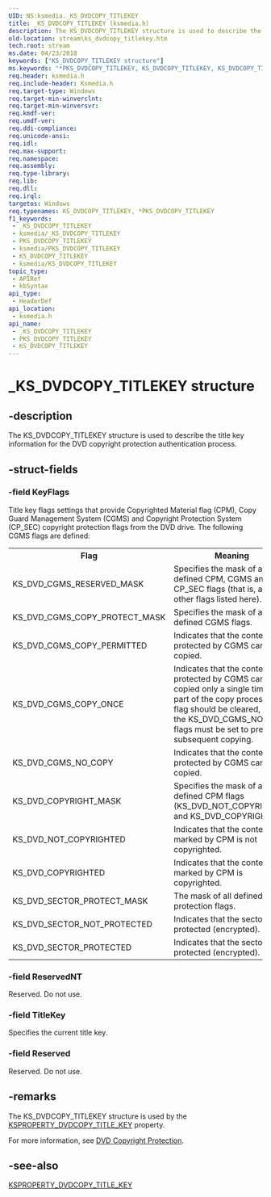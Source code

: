 ```yaml
---
UID: NS:ksmedia._KS_DVDCOPY_TITLEKEY
title: _KS_DVDCOPY_TITLEKEY (ksmedia.h)
description: The KS_DVDCOPY_TITLEKEY structure is used to describe the title key information for the DVD copyright protection authentication process.
old-location: stream\ks_dvdcopy_titlekey.htm
tech.root: stream
ms.date: 04/23/2018
keywords: ["KS_DVDCOPY_TITLEKEY structure"]
ms.keywords: "*PKS_DVDCOPY_TITLEKEY, KS_DVDCOPY_TITLEKEY, KS_DVDCOPY_TITLEKEY structure [Streaming Media Devices], PKS_DVDCOPY_TITLEKEY, PKS_DVDCOPY_TITLEKEY structure pointer [Streaming Media Devices], _KS_DVDCOPY_TITLEKEY, dvdref_58692699-8652-436a-92d5-2284c4d30265.xml, ksmedia/KS_DVDCOPY_TITLEKEY, ksmedia/PKS_DVDCOPY_TITLEKEY, stream.ks_dvdcopy_titlekey"
req.header: ksmedia.h
req.include-header: Ksmedia.h
req.target-type: Windows
req.target-min-winverclnt: 
req.target-min-winversvr: 
req.kmdf-ver: 
req.umdf-ver: 
req.ddi-compliance: 
req.unicode-ansi: 
req.idl: 
req.max-support: 
req.namespace: 
req.assembly: 
req.type-library: 
req.lib: 
req.dll: 
req.irql: 
targetos: Windows
req.typenames: KS_DVDCOPY_TITLEKEY, *PKS_DVDCOPY_TITLEKEY
f1_keywords:
 - _KS_DVDCOPY_TITLEKEY
 - ksmedia/_KS_DVDCOPY_TITLEKEY
 - PKS_DVDCOPY_TITLEKEY
 - ksmedia/PKS_DVDCOPY_TITLEKEY
 - KS_DVDCOPY_TITLEKEY
 - ksmedia/KS_DVDCOPY_TITLEKEY
topic_type:
 - APIRef
 - kbSyntax
api_type:
 - HeaderDef
api_location:
 - ksmedia.h
api_name:
 - _KS_DVDCOPY_TITLEKEY
 - PKS_DVDCOPY_TITLEKEY
 - KS_DVDCOPY_TITLEKEY
---
```


# _KS_DVDCOPY_TITLEKEY structure


## -description

The KS_DVDCOPY_TITLEKEY structure is used to describe the title key information for the DVD copyright protection authentication process.

## -struct-fields

### -field KeyFlags

Title key flags settings that provide Copyrighted Material flag (CPM), Copy Guard Management System (CGMS) and Copyright Protection System (CP_SEC) copyright protection flags from the DVD drive. The following CGMS flags are defined:

<table>
<tr>
<th>Flag</th>
<th>Meaning</th>
</tr>
<tr>
<td>
KS_DVD_CGMS_RESERVED_MASK

</td>
<td>
Specifies the mask of all defined CPM, CGMS and CP_SEC flags (that is, all the other flags listed here).

</td>
</tr>
<tr>
<td>
KS_DVD_CGMS_COPY_PROTECT_MASK

</td>
<td>
Specifies the mask of all defined CGMS flags.

</td>
</tr>
<tr>
<td>
KS_DVD_CGMS_COPY_PERMITTED

</td>
<td>
Indicates that the content protected by CGMS can be copied.

</td>
</tr>
<tr>
<td>
KS_DVD_CGMS_COPY_ONCE

</td>
<td>
Indicates that the content protected by CGMS can be copied only a single time. As part of the copy process, this flag should be cleared, and the KS_DVD_CGMS_NO_COPY flags must be set to prevent subsequent copying.

</td>
</tr>
<tr>
<td>
KS_DVD_CGMS_NO_COPY

</td>
<td>
Indicates that the content protected by CGMS cannot be copied.

</td>
</tr>
<tr>
<td>
KS_DVD_COPYRIGHT_MASK

</td>
<td>
Specifies the mask of all defined CPM flags (KS_DVD_NOT_COPYRIGHTED and KS_DVD_COPYRIGHTED).

</td>
</tr>
<tr>
<td>
KS_DVD_NOT_COPYRIGHTED

</td>
<td>
Indicates that the content marked by CPM is not copyrighted.

</td>
</tr>
<tr>
<td>
KS_DVD_COPYRIGHTED

</td>
<td>
Indicates that the content marked by CPM is copyrighted.

</td>
</tr>
<tr>
<td>
KS_DVD_SECTOR_PROTECT_MASK

</td>
<td>
The mask of all defined sector protection flags.

</td>
</tr>
<tr>
<td>
KS_DVD_SECTOR_NOT_PROTECTED

</td>
<td>
Indicates that the sector is not protected (encrypted).

</td>
</tr>
<tr>
<td>
KS_DVD_SECTOR_PROTECTED

</td>
<td>
Indicates that the sector is protected (encrypted).

</td>
</tr>
</table>

### -field ReservedNT

Reserved. Do not use.

### -field TitleKey

Specifies the current title key.

### -field Reserved

Reserved. Do not use.

## -remarks

The KS_DVDCOPY_TITLEKEY structure is used by the <a href="/windows-hardware/drivers/stream/ksproperty-dvdcopy-title-key">KSPROPERTY_DVDCOPY_TITLE_KEY</a> property.

For more information, see <a href="/windows-hardware/drivers/stream/dvd-copyright-protection">DVD Copyright Protection</a>.

## -see-also

<a href="/windows-hardware/drivers/stream/ksproperty-dvdcopy-title-key">KSPROPERTY_DVDCOPY_TITLE_KEY</a>

